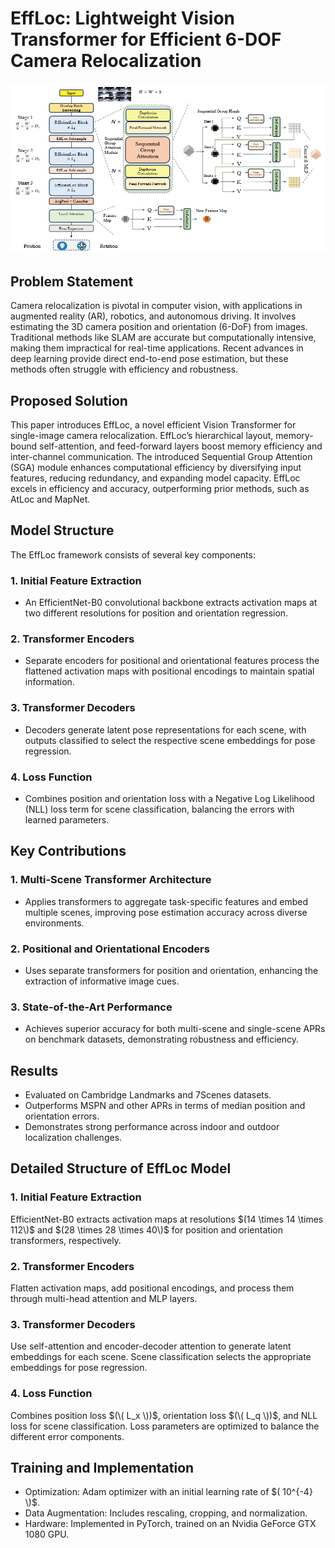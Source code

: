 # EffLoc: Lightweight Vision Transformer for Efficient 6-DOF Camera Relocalization

![PTFormer Architecture](https://github.com/Husseinhhameed/Transformer-Based-Camera-localization-review/blob/main/images/EffLoc.png)

## Problem Statement

Camera relocalization is pivotal in computer vision, with applications in augmented reality (AR), robotics, and autonomous driving. It involves estimating the 3D camera position and orientation (6-DoF) from images. Traditional methods like SLAM are accurate but computationally intensive, making them impractical for real-time applications. Recent advances in deep learning provide direct end-to-end pose estimation, but these methods often struggle with efficiency and robustness.

## Proposed Solution

This paper introduces EffLoc, a novel efficient Vision Transformer for single-image camera relocalization. EffLoc’s hierarchical layout, memory-bound self-attention, and feed-forward layers boost memory efficiency and inter-channel communication. The introduced Sequential Group Attention (SGA) module enhances computational efficiency by diversifying input features, reducing redundancy, and expanding model capacity. EffLoc excels in efficiency and accuracy, outperforming prior methods, such as AtLoc and MapNet.

## Model Structure

The EffLoc framework consists of several key components:

### 1. Initial Feature Extraction

- An EfficientNet-B0 convolutional backbone extracts activation maps at two different resolutions for position and orientation regression.

### 2. Transformer Encoders

- Separate encoders for positional and orientational features process the flattened activation maps with positional encodings to maintain spatial information.

### 3. Transformer Decoders

- Decoders generate latent pose representations for each scene, with outputs classified to select the respective scene embeddings for pose regression.

### 4. Loss Function

- Combines position and orientation loss with a Negative Log Likelihood (NLL) loss term for scene classification, balancing the errors with learned parameters.

## Key Contributions

### 1. Multi-Scene Transformer Architecture

- Applies transformers to aggregate task-specific features and embed multiple scenes, improving pose estimation accuracy across diverse environments.

### 2. Positional and Orientational Encoders

- Uses separate transformers for position and orientation, enhancing the extraction of informative image cues.

### 3. State-of-the-Art Performance

- Achieves superior accuracy for both multi-scene and single-scene APRs on benchmark datasets, demonstrating robustness and efficiency.

## Results

- Evaluated on Cambridge Landmarks and 7Scenes datasets.
- Outperforms MSPN and other APRs in terms of median position and orientation errors.
- Demonstrates strong performance across indoor and outdoor localization challenges.

## Detailed Structure of EffLoc Model

### 1. Initial Feature Extraction

EfficientNet-B0 extracts activation maps at resolutions $(14 \times 14 \times 112\)$ and $(28 \times 28 \times 40\)$ for position and orientation transformers, respectively.

### 2. Transformer Encoders

Flatten activation maps, add positional encodings, and process them through multi-head attention and MLP layers.

### 3. Transformer Decoders

Use self-attention and encoder-decoder attention to generate latent embeddings for each scene.
Scene classification selects the appropriate embeddings for pose regression.

### 4. Loss Function

Combines position loss $(\( L_x \))$, orientation loss $(\( L_q \))$, and NLL loss for scene classification.
Loss parameters are optimized to balance the different error components.

## Training and Implementation

- Optimization: Adam optimizer with an initial learning rate of $( 10^{-4} \)$.
- Data Augmentation: Includes rescaling, cropping, and normalization.
- Hardware: Implemented in PyTorch, trained on an Nvidia GeForce GTX 1080 GPU.

